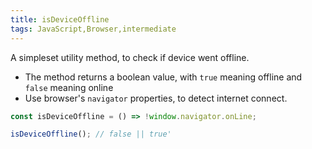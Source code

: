 ```yaml
---
title: isDeviceOffline
tags: JavaScript,Browser,intermediate
---
```


A simpleset utility method, to check if device went offline.


- The method returns a boolean value, with `true` meaning offline and `false` meaning online
- Use browser's `navigator` properties, to detect internet connect.

```js
const isDeviceOffline = () => !window.navigator.onLine;
```

```js
isDeviceOffline(); // false || true'
```
